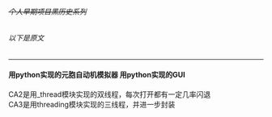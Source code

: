 ###### ~~个人早期项目黑历史系列~~

###### 以下是原文

---
#### 用python实现的元胞自动机模拟器 用python实现的GUI
CA2是用_thread模块实现的双线程，每次打开都有一定几率闪退  
CA3是用threading模块实现的三线程，并进一步封装
